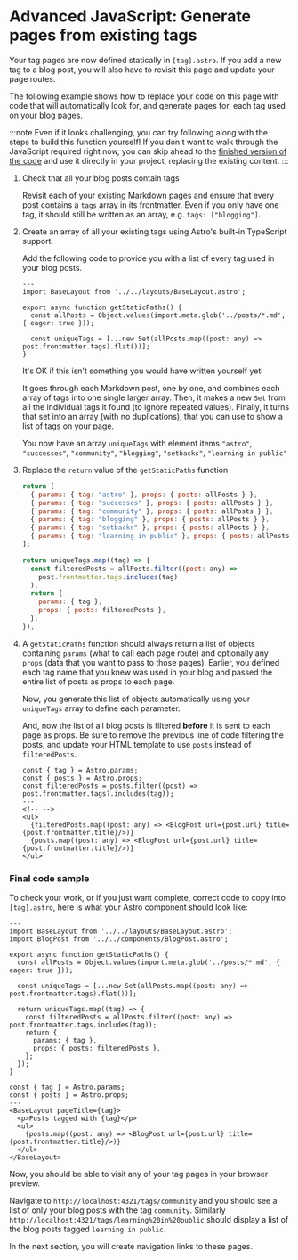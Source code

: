 # Advanced JavaScript: Generate pages from existing tags

Your tag pages are now defined statically in `[tag].astro`. If you add a new tag to a blog post, you will also have to revisit this page and update your page routes.

The following example shows how to replace your code on this page with code that will automatically look for, and generate pages for, each tag used on your blog pages.

:::note
Even if it looks challenging, you can try following along with the steps to build this function yourself! If you don't want to walk through the JavaScript required right now, you can skip ahead to the [finished version of the code](#final-code-sample) and use it directly in your project, replacing the existing content.
:::

1. Check that all your blog posts contain tags

   Revisit each of your existing Markdown pages and ensure that every post contains a `tags` array in its frontmatter. Even if you only have one tag, it should still be written as an array, e.g. `tags: ["blogging"]`.

2. Create an array of all your existing tags using Astro's built-in TypeScript support.

   Add the following code to provide you with a list of every tag used in your blog posts.

   ```astro title="src/pages/tags/[tag].astro" ins={7}
   ---
   import BaseLayout from '../../layouts/BaseLayout.astro';

   export async function getStaticPaths() {
     const allPosts = Object.values(import.meta.glob('../posts/*.md', { eager: true }));

     const uniqueTags = [...new Set(allPosts.map((post: any) => post.frontmatter.tags).flat())];
   }
   ```

   It's OK if this isn't something you would have written yourself yet!

   It goes through each Markdown post, one by one, and combines each array of tags into one single larger array. Then, it makes a new `Set` from all the individual tags it found (to ignore repeated values). Finally, it turns that set into an array (with no duplications), that you can use to show a list of tags on your page.

   You now have an array `uniqueTags` with element items `"astro"`, `"successes"`, `"community"`, `"blogging"`, `"setbacks"`, `"learning in public"`

3. Replace the `return` value of the `getStaticPaths` function

   ```js title="src/pages/tags/[tag].astro" del={1-8} ins={10-16}
   return [
     { params: { tag: "astro" }, props: { posts: allPosts } },
     { params: { tag: "successes" }, props: { posts: allPosts } },
     { params: { tag: "community" }, props: { posts: allPosts } },
     { params: { tag: "blogging" }, props: { posts: allPosts } },
     { params: { tag: "setbacks" }, props: { posts: allPosts } },
     { params: { tag: "learning in public" }, props: { posts: allPosts } },
   ];

   return uniqueTags.map((tag) => {
     const filteredPosts = allPosts.filter((post: any) =>
       post.frontmatter.tags.includes(tag)
     );
     return {
       params: { tag },
       props: { posts: filteredPosts },
     };
   });
   ```

4. A `getStaticPaths` function should always return a list of objects containing `params` (what to call each page route) and optionally any `props` (data that you want to pass to those pages). Earlier, you defined each tag name that you knew was used in your blog and passed the entire list of posts as props to each page.

   Now, you generate this list of objects automatically using your `uniqueTags` array to define each parameter.

   And, now the list of all blog posts is filtered **before** it is sent to each page as props. Be sure to remove the previous line of code filtering the posts, and update your HTML template to use `posts` instead of `filteredPosts`.

   ```astro title="src/pages/tags/[tag].astro" del={3,7} ins={8}
   const { tag } = Astro.params;
   const { posts } = Astro.props;
   const filteredPosts = posts.filter((post) => post.frontmatter.tags?.includes(tag));
   ---
   <!-- -->
   <ul>
     {filteredPosts.map((post: any) => <BlogPost url={post.url} title={post.frontmatter.title}/>)}
     {posts.map((post: any) => <BlogPost url={post.url} title={post.frontmatter.title}/>)}
   </ul>
   ```

### Final code sample

To check your work, or if you just want complete, correct code to copy into `[tag].astro`, here is what your Astro component should look like:

```astro title="src/pages/tags/[tag].astro"
---
import BaseLayout from '../../layouts/BaseLayout.astro';
import BlogPost from '../../components/BlogPost.astro';

export async function getStaticPaths() {
  const allPosts = Object.values(import.meta.glob('../posts/*.md', { eager: true }));

  const uniqueTags = [...new Set(allPosts.map((post: any) => post.frontmatter.tags).flat())];

  return uniqueTags.map((tag) => {
    const filteredPosts = allPosts.filter((post: any) => post.frontmatter.tags.includes(tag));
    return {
      params: { tag },
      props: { posts: filteredPosts },
    };
  });
}

const { tag } = Astro.params;
const { posts } = Astro.props;
---
<BaseLayout pageTitle={tag}>
  <p>Posts tagged with {tag}</p>
  <ul>
    {posts.map((post: any) => <BlogPost url={post.url} title={post.frontmatter.title}/>)}
  </ul>
</BaseLayout>
```

Now, you should be able to visit any of your tag pages in your browser preview.

Navigate to `http://localhost:4321/tags/community` and you should see a list of only your blog posts with the tag `community`. Similarly `http://localhost:4321/tags/learning%20in%20public` should display a list of the blog posts tagged `learning in public`.

In the next section, you will create navigation links to these pages.
